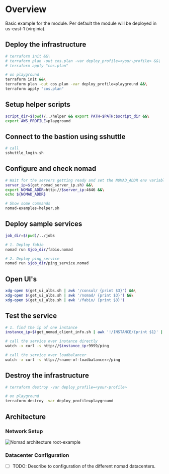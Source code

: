 # Overview

Basic example for the module.
Per default the module will be deployed in us-east-1 (virginia).

## Deploy the infrastructure

```bash
# terraform init &&\
# terraform plan -out cos.plan -var deploy_profile=<your-profile> &&\
# terraform apply "cos.plan"

# on playground
terraform init &&\
terraform plan -out cos.plan -var deploy_profile=playground &&\
terraform apply "cos.plan"
```

## Setup helper scripts

```bash
script_dir=$(pwd)/../helper && export PATH=$PATH:$script_dir &&\
export AWS_PROFILE=playground
```

## Connect to the bastion using sshuttle

```bash
# call
sshuttle_login.sh
```

## Configure and check nomad

```bash
# Wait for the servers getting ready and set the NOMAD_ADDR env variable
server_ip=$(get_nomad_server_ip.sh) &&\
export NOMAD_ADDR=http://$server_ip:4646 &&\
echo ${NOMAD_ADDR}

# Show some commands
nomad-examples-helper.sh
```

## Deploy sample services

```bash
job_dir=$(pwd)/../jobs

# 1. Deploy fabio
nomad run $job_dir/fabio.nomad

# 2. Deploy ping_service
nomad run $job_dir/ping_service.nomad
```

## Open UI's

```bash
xdg-open $(get_ui_albs.sh | awk '/consul/ {print $3}') &&\
xdg-open $(get_ui_albs.sh | awk '/nomad/ {print $3}') &&\
xdg-open $(get_ui_albs.sh | awk '/fabio/ {print $3}')
```

## Test the service

```bash
# 1. find the ip of one instance
instance_ip=$(get_nomad_client_info.sh | awk '!/INSTANCE/{print $1}' | head -n 1)

# call the service over instance directly
watch -x curl -s http://$instance_ip:9999/ping

# call the service over loadbalancer
watch -x curl -s http://<name-of-loadbalancer>/ping
```

## Destroy the infrastructure

```bash
# terraform destroy -var deploy_profile=<your-profile>

# on playground
terraform destroy -var deploy_profile=playground
```

## Architecture

### Network Setup

![Nomad architecture root-example](https://raw.githubusercontent.com/MatthiasScholz/cos/master/_docs/architecture-root-example.png)

### Datacenter Configuration

* [ ] TODO: Describe to configuration of the different nomad datacenters.
